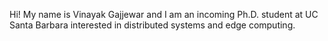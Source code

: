 Hi! My name is Vinayak Gajjewar and I am an incoming Ph.D. student at UC Santa Barbara interested in distributed systems and edge computing.
